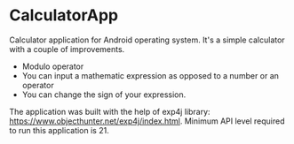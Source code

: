 # CalculatorApp
Calculator application for Android operating system. It's a simple calculator with a couple of improvements.
- Modulo operator
- You can input a mathematic expression as opposed to a number or an operator
- You can change the sign of your expression.

The application was built with the help of exp4j library: https://www.objecthunter.net/exp4j/index.html. Minimum API level required to run this application is 21.
